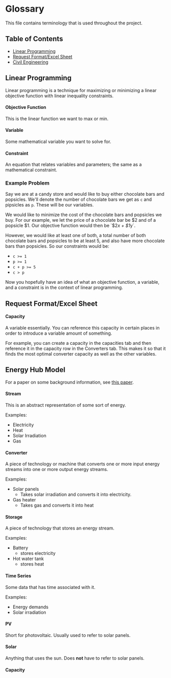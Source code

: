 # Glossary

This file contains terminology that is used throughout the project.

## Table of Contents

- [Linear Programming](#linear-programming)
- [Request Format/Excel Sheet](#request-formatexcel-sheet)
- [Civil Engineering](#civil-engineering)

## Linear Programming

Linear programming is a technique for maximizing or minimizing a linear
objective function with linear inequality constraints.

#### Objective Function

This is the linear function we want to max or min.

#### Variable

Some mathematical variable you want to solve for.

#### Constraint

An equation that relates variables and parameters; the same as a mathematical 
constraint.

### Example Problem

Say we are at a candy store and would like to buy either chocolate bars and
popsicles.
We'll denote the number of chocolate bars we get as `c` and pipsicles as `p`.
These will be our variables.

We would like to minimize the cost of the chocolate bars and popsicles we buy.
For our example, we let the price of a chocolate bar be $2 and of a popsicle
$1.
Our objective function would then be `$2*x + $1*y`.

However, we would like at least one of both, a total number of both
chocolate bars and popsicles to be at least 5, and also have more chocolate
bars than popsicles.
So our constraints would be:
- `c >= 1`
- `p >= 1`
- `c + p >= 5`
- `c > p`

Now you hopefully have an idea of what an objective function, a variable, and a
constraint is in the context of linear programming.

## Request Format/Excel Sheet

#### Capacity

A variable essentially. You can reference this capacity in certain places in 
order to introduce a variable amount of something.

For example, you can create a capacity in the capacities tab and then reference
it in the capacity row in the Converters tab. This makes it so that it finds 
the most optimal converter capacity as well as the other variables.

## Energy Hub Model

For a paper on some background information, see 
[this paper](http://www.sciencedirect.com/science/article/pii/S0360544214007270).

#### Stream

This is an abstract representation of some sort of energy.

Examples:
- Electricity
- Heat
- Solar Irradiation
- Gas

#### Converter

A piece of technology or machine that converts one or more input energy streams 
into one or more output energy streams.

Examples:
- Solar panels
    - Takes solar irradiation and converts it into electricity.
- Gas heater
    - Takes gas and converts it into heat

#### Storage

A piece of technology that stores an energy stream.

Examples: 
- Battery
    - stores electricity
- Hot water tank
    - stores heat

#### Time Series

Some data that has time associated with it.

Examples:
- Energy demands
- Solar irradiation

#### PV

Short for photovoltaic.
Usually used to refer to solar panels.

#### Solar

Anything that uses the sun.
Does **not** have to refer to solar panels.

#### Capacity
